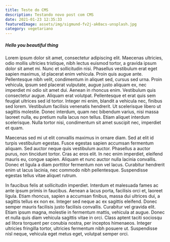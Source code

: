 ```yaml
---
title: Teste do CMS
description: Testando novo post com CMS
date: 2021-01-23 12:35:33
featuredImage: assets/img/sigmund-fv2j-ak0acs-unsplash.jpg
category: vegetariano
---
```

##### Hello you beautiful thing

Lorem ipsum dolor sit amet, consectetur adipiscing elit. Maecenas ultricies, odio mollis ultricies tristique, nibh lectus euismod tortor, a gravida ipsum dolor sit amet mi. Nunc et sollicitudin nisi. Phasellus vestibulum erat eget sapien maximus, id placerat enim vehicula. Proin quis augue ante. Pellentesque nibh velit, condimentum in aliquet sed, cursus sed urna. Proin vehicula, ipsum sed placerat vulputate, augue justo aliquam ex, nec imperdiet mi odio sit amet dui. Aenean in rhoncus enim. Vestibulum quis consectetur augue. Aliquam erat volutpat. Pellentesque et erat quis sem feugiat ultrices sed id tortor. Integer mi enim, blandit a vehicula nec, finibus sed lorem. Vestibulum facilisis venenatis hendrerit. Ut scelerisque libero ut sagittis molestie. Donec interdum, quam nec bibendum varius, nisi massa laoreet nulla, eu pretium nulla lacus non tellus. Etiam aliquet interdum scelerisque. Nulla tortor nisi, condimentum sit amet suscipit nec, imperdiet et quam.

Maecenas sed mi ut elit convallis maximus in ornare diam. Sed at elit id turpis vestibulum egestas. Fusce egestas sapien accumsan fermentum aliquam. Sed auctor neque quis vestibulum auctor. Phasellus a auctor purus, non tincidunt tortor. Cras ac eros elit. In nec enim imperdiet, eleifend mauris eu, congue sapien. Aliquam et nunc auctor nulla lacinia convallis. Donec et ligula a diam porttitor fermentum non vel lacus. Curabitur hendrerit enim ut lacus lacinia, nec commodo nibh pellentesque. Suspendisse egestas tellus vitae aliquet rutrum.

In faucibus felis at sollicitudin imperdiet. Interdum et malesuada fames ac ante ipsum primis in faucibus. Aenean a lacus porta, facilisis orci et, laoreet ligula. Etiam rhoncus, sapien a accumsan finibus, massa dui ultrices dui, a sagittis tellus ex non ex. Integer sed neque ac ex sagittis eleifend. Donec semper mauris facilisis justo facilisis convallis. Curabitur vel gravida elit. Etiam ipsum magna, molestie in fermentum mattis, vehicula at augue. Donec et nulla quis diam vehicula sagittis vitae in orci. Class aptent taciti sociosqu ad litora torquent per conubia nostra, per inceptos himenaeos. Integer ultricies fringilla tortor, ultricies fermentum nibh posuere ut. Suspendisse nisl neque, vehicula eget metus eget, volutpat semper orci.